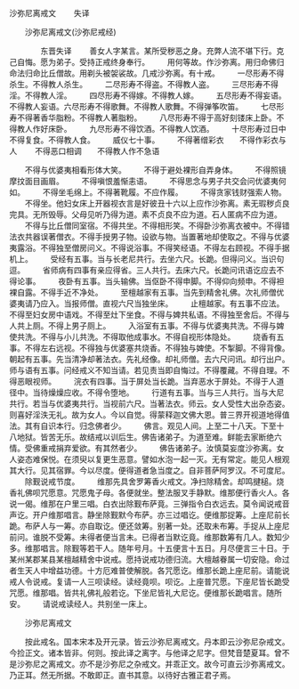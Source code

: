   沙弥尼离戒文
　　失译




　　沙弥尼离戒文(沙弥尼戒经)

　　　　东晋失译
　　善女人字某言。某所受秽恶之身。充弊人流不堪下行。克己自悔。愿为弟子。受持正戒终身奉行。
　　用何等故。作沙弥离。用归命佛归命法归命比丘僧故。用剃头被袈裟故。几戒沙弥离。有十戒。
　　一尽形寿不得杀生。不得教人杀生。
　　二尽形寿不得盗。不得教人盗。
　　三尽形寿不得淫。不得教人淫。
　　四尽形寿不得嫁。不得教人嫁。
　　五尽形寿不得妄语。不得教人妄语。六尽形寿不得歌舞。不得教人歌舞。不得弹筝吹笛。
　　七尽形寿不得著香华脂粉。不得教人著脂粉。
　　八尽形寿不得于高好刻镂床上卧。不得教人作好床卧。
　　九尽形寿不得饮酒。不得教人饮酒。
　　十尽形寿过日中不得复食。不得教人食。
　　威仪七十事。
　　不得著缯彩衣　　不得作彩衣与人
　　不得恶口相调　　不得教人作不急语

　　不得与优婆夷相看形体大笑。
　　不得于避处裸形自弄身体。
　　不得照镜摩抆面目画眉。
　　不得嗔恨羞惭恚语。
　　不得思念与男子共交会问优婆夷何如。
　　不得坐毛绵上。不得著靴履。不应作履。
　　不得贪家钱财强索人物。
　　不得坐。他妇女床上开器视衣言是好彼丑十六以上应作沙弥离。素无瑕秽贞良完具。无所毁辱。父母见听乃得为道。素不贞良不应为道。石人匿病不应为道。
　　不得与比丘僧同室宿。不得共坐。不得相形笑。不得卧沙弥离衣被中。不得错法衣共器误著僧衣。不得手授男子物。设欲与物。当置著地却使取之。不得与优婆夷露浴。不得独至僧房问义。不得说浴事。不得笑经语。不得左右顾视。不得手据机上。
　　受经有五事。当与长老尼共行。去坐六尺。长跪。但得问义。当识句逗。
　　省师病有四事有亲应得省。三人共行。去床六尺。长跪问讯语讫应去不得论事。
　　夜卧有五事。当头输佛。当伛卧不得申脚。不得仰向频申。不得袒裸自露。不得手近不净处。
　　至檀越家有五事。当先到精舍礼佛。次礼师僧优婆夷请乃应入。当报师僧。直视六尺当独坐床。
　　止檀越家。有五事不应法。不得至妇女房中语戏。不得至灶下坐食。不得与婢共私语。不得独至舍后。不得与人共上厕。不得上男子厕上。
　　入浴室有五事。不得与优婆夷共洗。不得与婢使共洗。不得与小儿共洗。不得取他成事水。不得自视形体隐处。
　　烧香有五事。不得左右远视。不得独与优婆塞共烧香。不得独与婢使。不掣脚。不得背像。朝起有五事。先当清净却著法衣。先礼经像。却礼师僧。去六尺问讯。却行出户。师与语有五事。问经戒义不知当请。若见责当即自悔过。不得覆藏。不得自理。不得恶眼视师。
　　浣衣有四事。当于屏处当长跪。当弃恶水于屏处。不得于人道径中。当待燥燥应收。不得令堕地。
　　行道有五事。当与三人共行。当与大尼共行。若当与优婆夷共行。当视前六尺。当著法衣。师云。女人受性大出杂态姿。则喜好淫泆无礼。故为女人。今以自觉。得蒙释迦文佛大恩。普三界开视道地得值法。其有自识本行。归念佛者少。
　　佛言。观见人间。上至二十八天。下至十八地狱。皆苦无乐。故结戒以训后生。佛告诸弟子。为道至难。鲜能去家断绝六情。受佛重戒捐弃爱欲。有其然者少。
　　佛告诸弟子。汝慎莫妄度沙弥离。女人姿态难保悦。在须臾以复更生恶意。譬如水泡一起一灭。无有常定。能见人根观其大行。见其宿罪。今以尽度。便得道者急当度之。自非菩萨阿罗汉。不可度尼。
　　除觐说戒节度。
　　维那先具舍罗筹香火戒文。净扫除精舍。却鸣揵槌。烧香礼佛呗咒愿意。咒愿鬼子母。各便就坐。整法服叉手静默。维那便行香火人。各说一偈。维那在户里三唱。白衣出除觐布萨竟。三弹指令白衣远去。莫令闻说戒音声讫。开户维那唱言。静坐除觐默今布萨。亦三过唱讫。便维那捉筹。上座尼前长跪。布萨人与一筹。亦自取讫。便还敛筹。别著一处。还取未布筹。手捉从上座尼前问。谁脱不受筹。未得者便当言未。已得者当默讫竟。维那数筹有几人。数知少多。维那唱言。除觐等若干人。随年号月。十五便言十五日。月尽便言三十日。于某州某郡某县某檀越精舍中说戒。愿持说戒功德归流。大檀越眷属一切安隐。命过者生天人中增益功德。十方厄难普使解脱。各咒愿讫。维那长跪上座尼前。请能说戒人令说戒。复请一人三呗读经。读经竟呗。呗讫。上座普咒愿。下座尼皆长跪受咒愿。维那唱。皆共礼佛礼般若讫。下坐尼皆礼大尼讫。便维那长跪唱言。随所安。
　　请说戒读经人。共别坐一床上。

　　沙弥尼离戒文

　　按此戒名。国本宋本及开元录。皆云沙弥尼离戒文。丹本即云沙弥尼杂戒文。今捡正文。诸本皆非。何则。按此译之离字。与他译之尼字。但梵音楚夏耳。曾不是沙弥尼之离戒文。亦不是沙弥尼之杂戒文。并乖正文。故今可直云沙弥离戒文。乃正耳。然无所据。不敢即正。直书其意。以待好古雅正君子焉。

